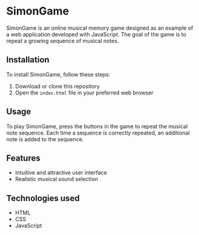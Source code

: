 # SimonGame

SimonGame is an online musical memory game designed as an example of a web application developed with JavaScript. The goal of the game is to repeat a growing sequence of musical notes.

## Installation

To install SimonGame, follow these steps:

1. Download or clone this repository
2. Open the `index.html` file in your preferred web browser

## Usage

To play SimonGame, press the buttons in the game to repeat the musical note sequence. Each time a sequence is correctly repeated, an additional note is added to the sequence.

## Features

- Intuitive and attractive user interface
- Realistic musical sound selection

## Technologies used

- HTML
- CSS
- JavaScript
